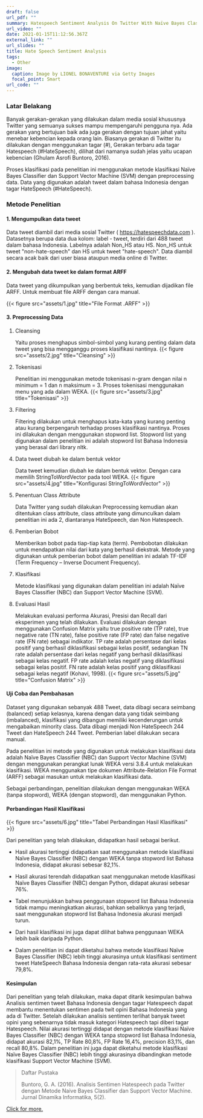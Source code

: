 ```yaml
---
draft: false
url_pdf: ""
summary: Hatespeech Sentiment Analysis On Twitter With Naïve Bayes Classifier Method And Support Vector Machine
url_video: ""
date: 2021-01-15T11:12:56.367Z
external_link: ""
url_slides: ""
title: Hate Speech Sentiment Analysis
tags:
  - Other
image:
  caption: Image by LIONEL BONAVENTURE via Getty Images
  focal_point: Smart
url_code: ""
---
```

### Latar Belakang

Banyak gerakan-gerakan yang dilakukan dalam media sosial khususnya Twitter yang semuanya sukses mampu mempengaruhi pengguna nya. Ada gerakan yang bertujuan baik ada juga gerakan dengan tujuan jahat yaitu menebar kebencian kepada orang lain. Biasanya gerakan di Twitter itu dilakukan dengan menggunakan tagar (#), Gerakan terbaru ada tagar Hatespeech (#HateSpeech), dilihat dari namanya sudah jelas yaitu ucapan kebencian (Ghulam Asrofi Buntoro, 2016).

Proses klasifikasi pada penelitian ini menggunakan metode klasifikasi Naïve Bayes Classifier dan Support Vector Machine (SVM) dengan preprocessing data. Data yang digunakan adalah tweet dalam bahasa Indonesia dengan tagar HateSpeech (#HateSpeech).

### Metode Penelitian

#### 1. Mengumpulkan data tweet

Data tweet diambil dari media sosial Twitter ( https://hatespeechdata.com ). Datasetnya berupa data dua kolom: label - tweet, terdiri dari 488 tweet dalam bahasa Indonesia. Labelnya adalah Non_HS atau HS. Non_HS untuk tweet "non-hate-speech" dan HS untuk tweet "hate-speech". Data diambil secara acak baik dari user biasa ataupun media online di Twitter.

#### 2. Mengubah data tweet ke dalam format ARFF

Data tweet yang dikumpulkan yang berbentuk teks, kemudian dijadikan file ARFF. Untuk membuat file ARFF dengan cara manual.

{{< figure src="assets/1.jpg" title="File Format .ARFF" >}}

#### 3. Preprocessing Data

1. Cleansing
   
   Yaitu proses menghapus simbol-simbol yang kurang penting dalam data tweet yang bisa mengganggu proses klasifikasi nantinya.
   {{< figure src="assets/2.jpg" title="Cleansing" >}}

2. Tokenisasi
   
   Penelitian ini menggunakan  metode tokenisasi n-gram dengan nilai n minimum = 1 dan n maksimum = 3. Proses tokenisasi menggunakan menu yang ada dalam WEKA.
   {{< figure src="assets/3.jpg" title="Tokenisasi" >}}

3. Filtering
   
   Filtering dilakukan untuk menghapus kata-kata yang kurang penting atau kurang berpengaruh terhadap proses klasifikasi nantinya. Proses ini dilakukan dengan menggunakan stopword list. Stopword list yang digunakan dalam penelitian ini adalah stopword list Bahasa Indonesia yang berasal dari library nltk.

4. Data tweet diubah ke dalam bentuk vektor
   
   Data tweet kemudian diubah ke dalam bentuk vektor. Dengan cara memilih StringToWordVector pada tool WEKA.
   {{< figure src="assets/4.jpg" title="Konfigurasi StringToWordVector" >}}

5. Penentuan Class Attribute
   
   Data Twitter yang sudah dilakukan Preprocessing kemudian akan ditentukan class attribute, class attribute yang dimunculkan dalam penelitian ini ada 2, diantaranya HateSpeech, dan Non Hatespeech.

6. Pemberian Bobot
   
   Memberikan bobot pada tiap-tiap kata (term). Pembobotan dilakukan untuk mendapatkan nilai dari kata yang berhasil diekstrak. Metode yang digunakan untuk pemberian bobot dalam penelitian ini adalah TF-IDF (Term Frequency – Inverse Document Frequency).

7. Klasifikasi
   
   Metode klasifikasi yang digunakan dalam penelitian ini adalah Naïve Bayes Classifier (NBC) dan Support Vector Machine (SVM).

8. Evaluasi Hasil
   
   Melakukan evaluasi performa Akurasi, Presisi dan Recall dari eksperimen yang telah dilakukan. Evaluasi dilakukan dengan menggunakan Confusion Matrix yaitu true positive rate (TP rate), true negative rate (TN rate), false positive rate (FP rate) dan false negative rate (FN rate) sebagai indikator. TP rate adalah persentase dari kelas positif yang berhasil diklasifikasi sebagai kelas positif, sedangkan TN rate adalah persentase dari kelas negatif yang berhasil diklasifikasi sebagai kelas negatif. FP rate adalah kelas negatif yang diklasifikasi sebagai kelas positif. FN rate adalah kelas positif yang diklasifikasi sebagai kelas negatif (Kohavi, 1998).
   {{< figure src="assets/5.jpg" title="Confusion Matrix" >}}

#### Uji Coba dan Pembahasan

Dataset yang digunakan sebanyak 488 Tweet, data dibagi secara seimbang (balanced) setiap kelasnya, karena dengan data yang tidak seimbang (imbalanced), klasifikasi yang dibangun memiliki kecenderungan untuk mengabaikan minority class. Data dibagi menjadi Non HateSpeech 244 Tweet dan HateSpeech 244 Tweet. Pemberian label dilakukan secara manual.

Pada penelitian ini metode yang digunakan untuk melakukan klasifikasi data adalah Naïve Bayes Classifier (NBC) dan Support Vector Machine (SVM) dengan menggunakan perangkat lunak WEKA versi 3.8.4 untuk melakukan klasifikasi. WEKA menggunakan tipe dokumen Attribute-Relation File Format (ARFF) sebagai masukan untuk melakukan klasifikasi data.

Sebagai perbandingan, penelitian dilakukan dengan menggunakan WEKA (tanpa stopword), WEKA (dengan stopword), dan menggunakan Python.

#### Perbandingan Hasil Klasifikasi

{{< figure src="assets/6.jpg" title="Tabel Perbandingan Hasil Klasifikasi" >}}

Dari penelitian yang telah dilakukan, didapatkan hasil sebagai berikut.
- Hasil akurasi tertinggi didapatkan saat menggunakan metode klasifikasi Naïve Bayes Classifier (NBC) dengan WEKA tanpa stopword list Bahasa Indonesia, didapat akurasi sebesar 82,1%.

- Hasil akurasi terendah didapatkan saat menggunakan metode klasifikasi Naïve Bayes Classifier (NBC) dengan Python, didapat akurasi sebesar 76%.

- Tabel menunjukkan bahwa penggunaan stopword list Bahasa Indonesia tidak mampu meningkatkan akurasi, bahkan sebaliknya yang terjadi, saat menggunakan stopword list Bahasa Indonesia akurasi menjadi turun.

- Dari hasil klasifikasi ini juga dapat dilihat bahwa penggunaan WEKA lebih baik daripada Python.

- Dalam penelitian ini dapat diketahui bahwa metode klasifikasi Naïve Bayes Classifier (NBC) lebih tinggi akurasinya untuk klasifikasi sentiment tweet HateSpeech Bahasa Indonesia dengan rata-rata akurasi sebesar 79,8%.

#### Kesimpulan

Dari penelitian yang telah dilakukan, maka dapat ditarik kesimpulan bahwa Analisis sentimen tweet Bahasa Indonesia dengan tagar Hatespeech dapat membantu menentukan sentimen pada twit opini Bahasa Indonesia yang ada di Twitter. Setelah dilakukan analisis sentimen terlihat banyak tweet opini yang sebenarnya tidak masuk kategori Hatespeech tapi diberi tagar Hatespeech. Nilai akurasi tertinggi didapat dengan metode klasifikasi Naïve Bayes Classifier (NBC) dengan WEKA tanpa stopword list Bahasa Indonesia, didapat akurasi 82,1%, TP Rate 80,8%, FP Rate 16,4%, precision 83,1%, dan recall 80,8%. Dalam penelitian ini juga dapat diketahui metode klasifikasi Naïve Bayes Classifier (NBC) lebih tinggi akurasinya dibandingkan metode klasifikasi Support Vector Machine (SVM).

> Daftar Pustaka
> 
> Buntoro, G. A. (2016). Analisis Sentimen Hatespeech pada Twitter dengan Metode Naive Bayes Classifier dan Support Vector Machine. Jurnal Dinamika Informatika, 5(2).

[Click for more.](https://github.com/RyzAnugrah/hate-speech-sentiment)
